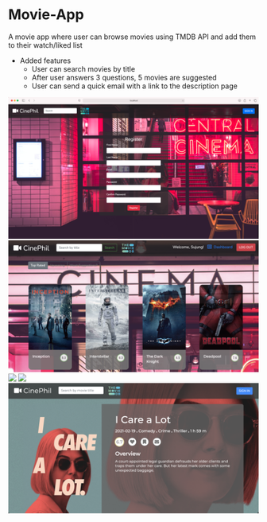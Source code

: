 # Movie-App
A movie app where user can browse movies using TMDB API and add them to their watch/liked list
  * Added features
    - User can search movies by title
    - After user answers 3 questions, 5 movies are suggested
    - User can send a quick email with a link to the description page

![](images/signup.png)
![](images/index.png)
![](images/suggestion.png)
![](images/suggestion_result.png)
![](images/detail.png)
